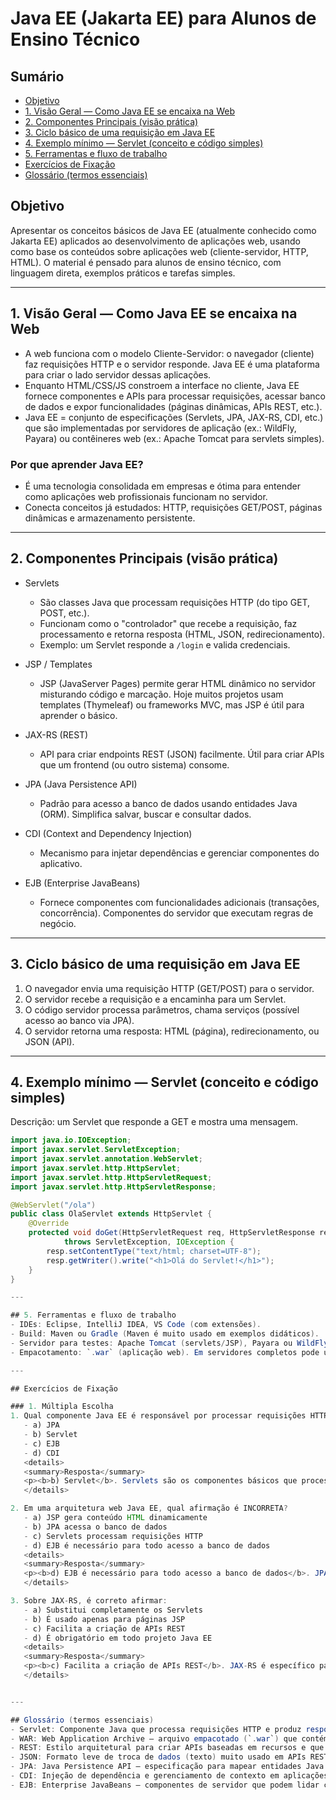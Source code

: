 # Java EE (Jakarta EE) para Alunos de Ensino Técnico

## Sumário
- [Objetivo](#objetivo)
- [1. Visão Geral — Como Java EE se encaixa na Web](#1-visão-geral--como-java-ee-se-encaixa-na-web)
- [2. Componentes Principais (visão prática)](#2-componentes-principais-visão-prática)
- [3. Ciclo básico de uma requisição em Java EE](#3-ciclo-básico-de-uma-requisição-em-java-ee)
- [4. Exemplo mínimo — Servlet (conceito e código simples)](#4-exemplo-mínimo--servlet-conceito-e-código-simples)
- [5. Ferramentas e fluxo de trabalho](#5-ferramentas-e-fluxo-de-trabalho)
- [Exercícios de Fixação](#exercícios-de-fixação)
- [Glossário (termos essenciais)](#glossário-termos-essenciais)


## Objetivo
Apresentar os conceitos básicos de Java EE (atualmente conhecido como Jakarta EE) aplicados ao desenvolvimento de aplicações web, usando como base os conteúdos sobre aplicações web (cliente-servidor, HTTP, HTML). O material é pensado para alunos de ensino técnico, com linguagem direta, exemplos práticos e tarefas simples.

---

## 1. Visão Geral — Como Java EE se encaixa na Web
- A web funciona com o modelo Cliente-Servidor: o navegador (cliente) faz requisições HTTP e o servidor responde. Java EE é uma plataforma para criar o lado servidor dessas aplicações.
- Enquanto HTML/CSS/JS constroem a interface no cliente, Java EE fornece componentes e APIs para processar requisições, acessar banco de dados e expor funcionalidades (páginas dinâmicas, APIs REST, etc.).
- Java EE = conjunto de especificações (Servlets, JPA, JAX-RS, CDI, etc.) que são implementadas por servidores de aplicação (ex.: WildFly, Payara) ou contêineres web (ex.: Apache Tomcat para servlets simples).

### Por que aprender Java EE?
- É uma tecnologia consolidada em empresas e ótima para entender como aplicações web profissionais funcionam no servidor.
- Conecta conceitos já estudados: HTTP, requisições GET/POST, páginas dinâmicas e armazenamento persistente.

---

## 2. Componentes Principais (visão prática)
- Servlets
  - São classes Java que processam requisições HTTP (do tipo GET, POST, etc.).
  - Funcionam como o "controlador" que recebe a requisição, faz processamento e retorna resposta (HTML, JSON, redirecionamento).
  - Exemplo: um Servlet responde a `/login` e valida credenciais.

- JSP / Templates
  - JSP (JavaServer Pages) permite gerar HTML dinâmico no servidor misturando código e marcação. Hoje muitos projetos usam templates (Thymeleaf) ou frameworks MVC, mas JSP é útil para aprender o básico.

- JAX-RS (REST)
  - API para criar endpoints REST (JSON) facilmente. Útil para criar APIs que um frontend (ou outro sistema) consome.

- JPA (Java Persistence API)
  - Padrão para acesso a banco de dados usando entidades Java (ORM). Simplifica salvar, buscar e consultar dados.

- CDI (Context and Dependency Injection)
  - Mecanismo para injetar dependências e gerenciar componentes do aplicativo.

- EJB (Enterprise JavaBeans)
  - Fornece componentes com funcionalidades adicionais (transações, concorrência). Componentes do servidor que executam regras de negócio.

---

## 3. Ciclo básico de uma requisição em Java EE
1. O navegador envia uma requisição HTTP (GET/POST) para o servidor.
2. O servidor recebe a requisição e a encaminha para um Servlet.
3. O código servidor processa parâmetros, chama serviços (possível acesso ao banco via JPA).
4. O servidor retorna uma resposta: HTML (página), redirecionamento, ou JSON (API).

---

## 4. Exemplo mínimo — Servlet (conceito e código simples)
Descrição: um Servlet que responde a GET e mostra uma mensagem.

```java
import java.io.IOException;
import javax.servlet.ServletException;
import javax.servlet.annotation.WebServlet;
import javax.servlet.http.HttpServlet;
import javax.servlet.http.HttpServletRequest;
import javax.servlet.http.HttpServletResponse;

@WebServlet("/ola")
public class OlaServlet extends HttpServlet {
    @Override
    protected void doGet(HttpServletRequest req, HttpServletResponse resp)
            throws ServletException, IOException {
        resp.setContentType("text/html; charset=UTF-8");
        resp.getWriter().write("<h1>Olá do Servlet!</h1>");
    }
}

---

## 5. Ferramentas e fluxo de trabalho
- IDEs: Eclipse, IntelliJ IDEA, VS Code (com extensões).
- Build: Maven ou Gradle (Maven é muito usado em exemplos didáticos).
- Servidor para testes: Apache Tomcat (servlets/JSP), Payara ou WildFly (implementam muitas APIs Java EE).
- Empacotamento: `.war` (aplicação web). Em servidores completos pode usar `.ear` (aplicações empresariais), mas para o curso foque em WAR.

---

## Exercícios de Fixação

### 1. Múltipla Escolha
1. Qual componente Java EE é responsável por processar requisições HTTP diretamente?
   - a) JPA
   - b) Servlet
   - c) EJB
   - d) CDI
   <details>
   <summary>Resposta</summary>
   <p><b>b) Servlet</b>. Servlets são os componentes básicos que processam requisições HTTP em Java EE.</p>
   </details>

2. Em uma arquitetura web Java EE, qual afirmação é INCORRETA?
   - a) JSP gera conteúdo HTML dinamicamente
   - b) JPA acessa o banco de dados
   - c) Servlets processam requisições HTTP
   - d) EJB é necessário para todo acesso a banco de dados
   <details>
   <summary>Resposta</summary>
   <p><b>d) EJB é necessário para todo acesso a banco de dados</b>. JPA pode ser usado diretamente sem EJB para acesso a dados.</p>
   </details>

3. Sobre JAX-RS, é correto afirmar:
   - a) Substitui completamente os Servlets
   - b) É usado apenas para páginas JSP
   - c) Facilita a criação de APIs REST
   - d) É obrigatório em todo projeto Java EE
   <details>
   <summary>Resposta</summary>
   <p><b>c) Facilita a criação de APIs REST</b>. JAX-RS é específico para criar endpoints REST de forma simples.</p>
   </details>


---

## Glossário (termos essenciais)
- Servlet: Componente Java que processa requisições HTTP e produz respostas (HTML, JSON, redirecionamento).
- WAR: Web Application Archive — arquivo empacotado (`.war`) que contém a aplicação web para deploy em um servidor.
- REST: Estilo arquitetural para criar APIs baseadas em recursos e que usam verbs HTTP (GET, POST, PUT, DELETE).
- JSON: Formato leve de troca de dados (texto) muito usado em APIs REST.
- JPA: Java Persistence API — especificação para mapear entidades Java a tabelas de banco de dados (ORM).
- CDI: Injeção de dependência e gerenciamento de contexto em aplicações Java EE.
- EJB: Enterprise JavaBeans — componentes de servidor que podem lidar com transações e concorrência.
